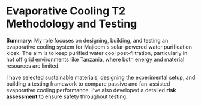 # Evaporative Cooling T2 Methodology and Testing
**Summary:** My role focuses on designing, building, and testing an evaporative cooling system for Majicom's solar-powered water purification kiosk. The aim is to keep purified water cool post-filtration, particularly in hot off grid environments like Tanzania, where both energy and material resources are limited.

I have selected sustainable materials, designing the experimental setup, and building a testing framework to compare passive and fan-assisted evaporative cooling performance. I’ve also developed a detailed **risk assessment** to ensure safety throughout testing.

<!-- While T1 is exploring a **heat pump-based system**, our work focuses on an **assisted passive cooling solution** that avoids high power demands. This approach could operate independently or in parallel with active systems, offering a more affordable and energy-efficient alternative. 

---

## Experimental Method

To test evaporative cooling performance, I developed a **controlled model** using:

- 1L plastic bottles (representing kiosk containers)
- A small 3–5L bucket acting as an airflow chamber
- Fabric materials soaked and wrapped around each bottle
- PC fans (~12V) to generate controlled airflow

The fan is placed **5–10 cm away** from the bottle to ensure measurable airflow across the surface. The bottle is suspended inside the bucket secured by a 3D printed clamp or placed centrally to standardise airflow exposure.

![Experimental Setup](interimassets/gm2expp1.jpg)
![Experimental Setup](interimassets/gm2expp2.jpg)


### Why This Model?

- Represents the **scale and shape** of real-world water containers
- Easy to replicate for multiple material and fan configurations
- Allows us to **control parameters** such as airflow speed, fabric type, thickness, and ambient conditions

## Materials Selection

Three core fabrics were selected based on **availability, fibre porosity, and capillary action**:

| Material | Rationale |
|----------|-----------|
| **Cotton** | High absorption, good wicking, easy to wrap tightly |
| **Linen** | Excellent evaporation due to flax fibres, durable |
| **Jute** | Coarse but retains water well, tested for feasibility |

Each material was wrapped in **1 or 2 layers** depending on thickness (2mm), and soaked for 5 minutes before testing. Some fabrics like bamboo viscose were excluded due to procurement difficulty.

## Measurements 

For each trial, I recorded the following:
- *Fabric wet and dry weight* — to measure how much water is retained initially and track drying.
- *Initial and final water temperature (°C)* — to assess cooling effectiveness over a fixed period.
- *Room temperature (ambient)* — to contextualise thermal gradients and allow comparison across trials.
- *Time elapsed — standardised* (e.g. 40 min) for fair comparison.
- *Water mass loss* — to evaluate evaporation rate directly to fit numerical model.
  
 *Using ΔT = T_ambient - T_bottle is critical*
We focus on the temperature differential between the ambient environment and the cooled bottle because:
A larger ΔT (larger drop in bottle temp relative to air) indicates more effective evaporative cooling.
It allows us to standardise cooling effectiveness across varying room temperatures, which is especially relevant for future outdoor testing.

This directly maps to thermal modelling inputs: the numerical model Alex is developing simulates heat flux balance across the bottle surface, where ambient air temp is a boundary condition and fabric-induced cooling affects surface heat transfer coefficients.

<!-- By linking the experimental ΔT results to modelled heat loss, we validate assumptions such as convective coefficients, evaporation rate constants, and the influence of airflow velocity on surface cooling. These measured values provide grounding for refining the numerical simulation of real kiosk conditions.

## Analysis 
![Experimental Setup](interimassets/gm2_graph_1.png)
![Experimental Setup](interimassets/gm2graph2.png)
![Experimental Setup](interimassets/gm2graph3.png)
- Fan speed and position matter:
12V > 9V — higher airflow gave better cooling.
Bottom fans worked better than top fans, likely due to better contact with wet fabric.

- Linen performed best:
Fastest and most sustained cooling across trials. High breathability + quick drying.

- Cotton was decent:
Improved with airflow, especially under top fan. Good absorption, moderate evaporation.

- Jute was slow but steady:
Retained more water, cooled slowly. Less effective in short trials but potentially better for long-term cooling.

- Control (no fabric):
Heated up over time — proves that airflow alone isn't enough without evaporation.

## Main Goals and Next Steps

This impacts testing going forward by helping us narrow down variables and focus on what works best:
We'll prioritise linen as the main material since it showed the strongest cooling.
12V bottom fan setup will be our default, as it consistently gave the best results.
We'll now test fan position, speed and possibly multi-layer fabric setups to fine-tune performance.
These results also let us calibrate the numerical model more accurately, so future testing can be more predictive and less trial-and-error.

**End goal:** Identify the **most effective, low-cost, material-airflow combination** for evaporative cooling with **minimal water and power use**.
- Prepare implementation proposal for **real-world kiosk integration**
---
## Expected Discrepancies with Numerical Model
- Environmental factors: Ambient humidity and airflow in real settings vary, unlike ideal model assumptions.
- Material inconsistencies: Natural fabrics (like jute or linen) may have uneven porosity or thickness, affecting evaporation.
- Heat losses: Model may not fully capture heat exchange through the bottle cap or sides not covered in fabrics.
- Evaporation rate constants: Experimental values may differ due to wind turbulence and fabric saturation limits.
  
## Risk Assessment Summary
- Electrical safety: Low-voltage (12V) fans minimise risk, but all wiring is kept insulated and secured.
- Water handling: Spills are contained; equipment is elevated to avoid contact.
- Sharp tools: Used for cutting bottles/buckets—handled with care and PPE.
- Trip hazard: Cables and fan mounts secured to prevent accidents.



## Fabric Selection Summary

| **Fabric**             | **Category**           | **Reason to Test**                        |
|------------------------|------------------------|-------------------------------------------|
| 100% Cotton (baseline) | Natural                | Standard wicking benchmark                |
| Jute / Burlap          | Natural (coarse weave) | Slow evaporation, retains dampness longer |
| Bamboo Viscose         | Natural/Processed      | Superior absorption, soft & breathable    |
| Linen                  | Natural (flax)         | Cool feel, fast drying                    |
| Microfibre Suede       | Synthetic              | Strong cooling, dries quickly             |
| Coolmax / Sports Fabric| Synthetic (technical)  | High-performance wicking benchmark        |

---

## 📦 Materials List for Testing

| **Item**                              | **Qty** | **Purpose**                                              | **Estimated Cost** | **Notes / Sourcing**                            |
|---------------------------------------|--------|-----------------------------------------------------------|---------------------|-------------------------------------------------|
| 1L Plastic Bottles                    | 6–8    | Identical containers for consistent testing               | £5–10               | Reuse soda bottles or order multipack           |
| 100% Cotton Fabric (~150–250 GSM)     | 1 m²   | Baseline material – natural, breathable, good absorption  | £3–5                | Fabric shop or Amazon                           |
| Jute / Burlap Fabric (~200 GSM)       | 1 m²   | Coarse weave – long-lasting dampness                      | £3–5                | Gardening stores or eBay                        |
| Bamboo Viscose (~180–220 GSM)         | 1 m²   | High absorption, soft feel, potentially best performer     | £5–7                | Bamboo muslin or towel fabric                   |
| PC Case Fans (80–120mm, 12V)          | 2–3    | Create airflow over fabric surface                        | £5–8 each           | Amazon, PC hardware suppliers                   |
| 12V DC Power Supply or Fan Controller | 1      | Allows control of airflow speeds                          | £8–12               | PSU, voltage regulator, or fan speed dial       |
| Optional: Battery Pack (8x AA)        | 1      | Portable power source for fans (optional)                 | £5–8                | Only for non-mains setups                       |
| Cotton Rope / Wick Cord               | 1–2 m  | Passive water delivery system from reservoir to fabric    | £2–4                | Garden centre or Wilko                          |
| Water Reservoirs (500mL–1L)           | 2–3    | Maintain rewetting of fabrics                            | £2–4                | Reuse bottles or food containers                |
| Basic Digital Thermometer             | 2–3    | Manual temp readings (internal bottle temp)               | £5–7 each           | Waterproof kitchen or aquarium thermometer      |
| Digital Kitchen Scale (0.1g)          | 1      | Measuring evaporative water loss (fabric mass change)     | £10–15              | Amazon or Argos                                 |
| Scissors / Craft Knife                | 1      | Cutting fabric to standard dimensions                     | £2–3                | Any stationery or lab supply                    |
| Tape / Velcro / Elastic Bands         | 1 set  | Secure fabric onto bottle surface                         | £2–5                | General use                                      |
| Plastic Buckets or Boxes (6–10L)      | 2–3    | Create semi-enclosed airflow chamber for fan testing      | £6–10 each          | IKEA SAMLA, B&Q, Wilko                          |

---

